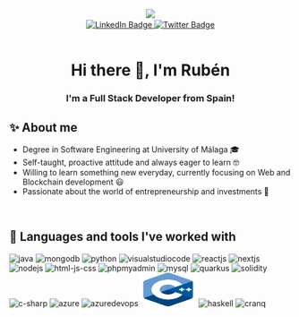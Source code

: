 <div id="header" align="center">
  <img src="https://media.giphy.com/media/M9gbBd9nbDrOTu1Mqx/giphy.gif" width="100"/>
</div>

<div id="badges" align="center">
  <a href="https://www.linkedin.com/in/rub%C3%A9n-l%C3%B3pez-barranco-41781122b/">
    <img src="https://img.shields.io/badge/LinkedIn-blue?style=for-the-badge&logo=linkedin&logoColor=white" alt="LinkedIn Badge"/>
  </a>
  <a href="https://twitter.com/rubenlb11">
    <img src="https://img.shields.io/badge/Twitter-blue?style=for-the-badge&logo=twitter&logoColor=white" alt="Twitter Badge"/>
  </a>
</div>

<div align="center">
  <img src="https://komarev.com/ghpvc/?username=rubenlb99&style=flat-square&color=blue" alt="" />
</div>

<h1 align="center"> Hi there 👋, I'm Rubén </h1>

<h3 align="center"> I'm a Full Stack Developer from Spain! </h3>

## ✨ About me

* Degree in Software Engineering at University of Málaga 🎓
* Self-taught, proactive attitude and always eager to learn 🤓
* Willing to learn something new everyday, currently focusing on Web and Blockchain development 😃
* Passionate about the world of entrepreneurship and investments 💼

<br>

## 🚀 Languages and tools I've worked with

<p align="left"> 
<img src="https://logospng.org/download/java/logo-java-2048.png" alt="java" width="100" height="60"/> 
<img src="https://1000marcas.net/wp-content/uploads/2021/06/MongoDB-Logo.png" alt="mongodb" width="100" height="60"/> 
<img src="https://www.devacademy.es/wp-content/uploads/2018/10/python-logo-1024x1024.png" alt="python" width="100" height="60"/> 
<img src="http://wikiti.com.br/wp-content/uploads/2020/04/visual-studio-code-logo.png" alt="visualstudiocode" width="100" height="60"/> 
<img src="https://download.logo.wine/logo/React_(web_framework)/React_(web_framework)-Logo.wine.png" alt="reactjs" width="100" height="60"/> 
<img src="https://seeklogo.com/images/N/next-js-logo-7929BCD36F-seeklogo.com.png" alt="nextjs" width="100" height="60"/> 
<img src="https://download.logo.wine/logo/Node.js/Node.js-Logo.wine.png" alt="nodejs" width="100" height="60"/>
<img src="https://icon-library.com/images/html5-icon-png/html5-icon-png-1.jpg" alt="html-js-css" width="100" height="60"/>
<img src="https://logonoid.com/images/phpmyadmin-logo.png" alt="phpmyadmin" width="100" height="60"/> 
<img src="https://logodownload.org/wp-content/uploads/2016/10/mysql-logo.png" alt="mysql" width="100" height="60"/> 
<img src="https://seeklogo.com/images/Q/quarkus-logo-C9F006782E-seeklogo.com.png" alt="quarkus" width="100" height="60"/> 
<img src="https://upload.wikimedia.org/wikipedia/commons/thumb/9/98/Solidity_logo.svg/1319px-Solidity_logo.svg.png" alt="solidity" width="100" height="60"/>
  <img src="https://static-00.iconduck.com/assets.00/c-sharp-c-icon-456x512-9sej0lrz.png" alt="c-sharp" width="100" height="60"/>
  <img src="https://upload.wikimedia.org/wikipedia/commons/thumb/f/fa/Microsoft_Azure.svg/1200px-Microsoft_Azure.svg.png" alt="azure" width="100" height="60"/>
  <img src="https://www.incredibuild.com/wp-content/uploads/2020/09/azure_devops-1.png" alt="azuredevops" width="100" height="60"/>
<img src="https://raw.githubusercontent.com/devicons/devicon/master/icons/cplusplus/cplusplus-original.svg" alt="cplusplus" width="100" height="60"/> 
<img src="https://chrisconlan.com/wp-content/uploads/2018/06/haskell_logo_2.png" alt="haskell" width="100" height="60"/>
<img src="https://maddyness-uk.twic.pics/2021/08/Screenshot-2021-08-13-at-09.23.32.png?twic=v1/resize=630" alt="cranq" width="100" height="60"/>

</p>
